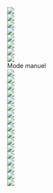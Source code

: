 <!DOCTYPE html>
<html>
<head>
	<meta charset="utf-8">
	<meta name="viewport" content="width=device width, initial-scale=1">
	<title>Interface Cormiers</title>
	<link rel="stylesheet" href="https://maxcdn.bootstrapcdn.com/bootstrap/4.0.0/css/bootstrap.min.css" integrity="sha384-Gn5384xqQ1aoWXA+058RXPxPg6fy4IWvTNh0E263XmFcJlSAwiGgFAW/dAiS6JXm" crossorigin="anonymous">
	<link rel="stylesheet" type="text/css" href="style.css">
	<script src="https://code.jquery.com/jquery-3.2.1.slim.min.js" integrity="sha384-KJ3o2DKtIkvYIK3UENzmM7KCkRr/rE9/Qpg6aAZGJwFDMVNA/GpGFF93hXpG5KkN" crossorigin="anonymous"></script>
	<script src="https://cdnjs.cloudflare.com/ajax/libs/popper.js/1.12.9/umd/popper.min.js" integrity="sha384-ApNbgh9B+Y1QKtv3Rn7W3mgPxhU9K/ScQsAP7hUibX39j7fakFPskvXusvfa0b4Q" crossorigin="anonymous"></script>
	<script src="https://maxcdn.bootstrapcdn.com/bootstrap/4.0.0/js/bootstrap.min.js" integrity="sha384-JZR6Spejh4U02d8jOt6vLEHfe/JQGiRRSQQxSfFWpi1MquVdAyjUar5+76PVCmYl" crossorigin="anonymous"></script>
	<script src="https://ajax.googleapis.com/ajax/libs/jquery/3.5.0/jquery.min.js"></script>

</head>

<body>
	<div class="row justify-content-center" id="home" style="">
		<div class="divmar">
			<div class="grid-container1">
				<div class="grid-div0 grid-cursor" id="ic1h"><img class="itsize1" src="Images/b40.jpg"></div>
				<div class="grid-div1 grid-cursor" id="ic2h"><img class="itsize1" src="Images/b39.jpg"></div>
				<div class="grid-div1 grid-cursor" id="ic3h"><img class="itsize1" src="Images/b38.jpg"></div>
				<div class="grid-div1 grid-cursor" id="ic4h"><img class="itsize1" src="Images/b41.jpg"></div>
				<div class="blank1 grid-div1"></div>
				<div class="grid-div1 grid-cursor" id="mode1" data-value="on"><img class="itsize1" id="imgm1" src="Images/b03.jpg"></div>
				<div class="grid-div1 grid-cursor" id="mode2" data-value="off"><img class="itsize1" id="imgm2" src="Images/b02.jpg"></div>
				<div class="grid-div1 grid-cursor" id="mode3" data-value="off"><img class="itsize1" id="imgm3" src="Images/b01.jpg"></div>
				<div class="blank2 grid-div2"></div>
				<div class="grid-ti" id="title"><img class="itsize2" src="Images/bin5.jpg"></div>
				<div class="grid-mode texts grid-div3" id="modev">Mode manuel</div>
			</div>
			<div class="grid-container2">
				<div class="grid-div1 grid-cursor" id="btn1" data-value="off"><img class="itsize1" id="img1" src="Images/b24.jpg"></div>
				<div class="grid-div1" id="btn3"><img class="itsize1" id="img3" src="Images/b06.jpg"></div>
				<div class="grid-div1 grid-cursor" id="btn4"><img class="itsize1" src="Images/b34.jpg"></div>
				<div class="grid-div1 grid-cursor" id="btn5" data-value="disr"><img class="itsize1" id="img5" src="Images/b59.jpg"></div>
				<div class="grid-div1" id="btn7"><img class="itsize1" id="img7" src="Images/b14.jpg"></div>
				<div class="grid-div1 grid-cursor" id="btn8"><img class="itsize1" src="Images/b33.jpg"></div>
				<div class="grid-div1 grid-cursor" id="btn9" data-value="dis0"><img class="itsize1" id="img9" src="Images/b61.jpg"></div>
				<div class="grid-bar grid-div4" id="btn10"><img class="itsize3" src="Images/bin4.jpg"></div>
				<div class="grid-div1" id="btn11"><img class="itsize1" id="img11" src="Images/b18.jpg"></div>
				<div class="grid-div1 grid-cursor" id="btn12"><img class="itsize1" src="Images/b35.jpg"></div>
				<div class="grid-div1 grid-cursor" id="btn13" data-value="col"><img class="itsize1" id="img13" src="Images/b26.jpg"></div>
				<div class="grid-div1" id="btn14"></div>
				<div class="grid-div1 grid-cursor" id="btn15"><img class="itsize1" id="img15" src="Images/b30.jpg"></div>
				<div class="grid-div1 grid-cursor" id="btn16"><img class="itsize1" id="img16" src="Images/b31.jpg"></div>
				<div class="grid-div1 grid-cursor" id="btn17"><img class="itsize1" id="img17" src="Images/b32.jpg"></div>
				<div class="grid-div1" id="btn18"></div>
				<div class="grid-div1" id="btn19"><img class="itsize1" id="img19" src="Images/b09.jpg"></div>
				<div class="grid-off grid-div1 grid-cursor" id="btn20"><img class="itsize1" src="Images/b36.jpg"></div>
				<div class="itemscreen grid-div1" id="screen"><img class="itsize4" id="imscreen" src="Images/bin6.jpg"></div>
			</div>
		</div>
	</div>
	<div class="row justify-content-center" id="agri" style="display: none;">
		<div class="divmar">
			<div class="grid-container1">
				<div class="grid-div1 grid-cursor" id="ic1a"><img class="itsize1" src="Images/b40.jpg"></div>
				<div class="grid-div0 grid-cursor" id="ic2a"><img class="itsize1" src="Images/b39.jpg"></div>
				<div class="grid-div1 grid-cursor" id="ic3a"><img class="itsize1" src="Images/b38.jpg"></div>
				<div class="grid-div1 grid-cursor" id="ic4a"><img class="itsize1" src="Images/b41.jpg"></div>
				<div class="blank3 grid-div1"></div>
				<div class="blank2 grid-div2"></div>
				<div class="grid-ti2 texts grid-div4" id="title">Paramètres cultures</div>
			</div>
			<div class="grid-container2">
				<div class="itcam1 grid-div1 grid-cursor" id="btna1" data-value="mais"><img class="itsize1" id="imga1" src="Images/b77.jpg"></div>
				<div class="grid-div1"></div>
				<div class="grid-div1 grid-cursor" id="btna2"><img class="itsize1" src="Images/b34.jpg"></div>
				<div class="itagr1 grid-div1 grid-cursor" id="btna3" data-value="pr"><img class="itsize1" src="Images/b78.jpg"></div>
				<div class="grid-div1"></div>
				<div class="grid-div1 grid-cursor" id="btna4"><img class="itsize1" src="Images/b33.jpg"></div>
				<div class="grid-div1 grid-cursor" id="btna5"><img class="itsize1" src="Images/b42.jpg"></div>
				<div class="grid-div1 backg" id="btna6"></div>
				<div class="grid-div1"></div>
				<div class="grid-div1 grid-cursor" id="btna7"><img class="itsize1" src="Images/b35.jpg"></div>
				<div class="grid-div1 grid-cursor" id="btna8" data-value="30"><img class="itsize1" id="imga8" src="Images/b76.jpg"></div>
				<div class="grid-div1 grid-cursor" id="btna9"><img class="itsize1" id="imga9" src="Images/b75.jpg"></div>
				<div class="grid-div1 grid-cursor" id="btna10"><img class="itsize1" id="imga10" src="Images/b72.jpg"></div>
				<div class="grid-div1 grid-cursor" id="btna11"><img class="itsize1" id="imga11" src="Images/b73.jpg"></div>
				<div class="grid-div1 grid-cursor" id="btna12"><img class="itsize1" id="imga12" src="Images/b74.jpg"></div>
				<div class="grid-div1 grid-cursor" id="btna13" data-value="col"><img class="itsize1" id="imga13" src="Images/b26.jpg"></div>
				<div class="grid-div1 grid-cursor" id="btna14"><img class="itsize1" id="imga14" src="Images/b46.jpg"></div>
				<div class="grid-off grid-div1 grid-cursor" id="btna15"><img class="itsize1" src="Images/b36.jpg"></div>
				<div class="itemscreen grid-div1" id="screen"><img class="itsize4" id="imascreen" src="Images/bin6.jpg"></div>
			</div>
		</div>
	</div>
	<div class="row justify-content-center" id="camera" style="display: none;">
		<div class="divmar">
			<div class="grid-container1">
				<div class="grid-div1 grid-cursor" id="ic1c"><img class="itsize1" src="Images/b40.jpg"></div>
				<div class="grid-div1 grid-cursor" id="ic2c"><img class="itsize1" src="Images/b39.jpg"></div>
				<div class="grid-div0 grid-cursor" id="ic3c"><img class="itsize1" src="Images/b38.jpg"></div>
				<div class="grid-div1 grid-cursor" id="ic4c"><img class="itsize1" src="Images/b41.jpg"></div>
				<div class="blank3 grid-div1"></div>
				<div class="blank2 grid-div2"></div>
				<div class="grid-ti2 texts grid-div4" id="title">Paramètres système</div>
			</div>
			<div class="grid-container2">
				<div class="itcam1 grid-div1 grid-cursor" id="btnc1" data-value="145"><img class="itsize1" id="imgc1" src="Images/b68.jpg"></div>
				<div class="itcam2 grid-div1 grid-cursor" id="btnc2" data-value="40"><img class="itsize1" id="imgc2" src="Images/b69.jpg"></div>
				<div class="grid-div1 grid-cursor" id="btnc3" data-value="on"><img class="itsize1" id="imgc3" src="Images/b64.jpg"></div>
				<div class="itcam3 grid-div1 grid-cursor" id="btnc4"><img class="itsize1" id="imgc4" src="Images/b67.jpg"></div>
				<div class="grid-div1 grid-cursor" id="btnc5"><img class="itsize1" id="imgc5" src="Images/b34.jpg"></div>
				<div class="grid-div1"></div>
				<div class="grid-div1"></div>
				<div class="grid-div1"></div>
				<div class="grid-div1"></div>
				<div class="grid-div1"></div>
				<div class="grid-div1"></div>
				<div class="grid-div1"></div>
				<div class="grid-div1 grid-cursor" id="btnc13"><img class="itsize1" src="Images/b33.jpg"></div>
				<div class="itcam4 grid-div1 grid-cursor" id="btnc14" data-value="cla"><img class="itsize1" id="imgc14" src="Images/b70.jpg"></div>
				<div class="grid-div1"></div>
				<div class="grid-div1 grid-cursor" id="btnc16" data-value="off"><img class="itsize1" id="imgc16" src="Images/b65.jpg"></div>
				<div class="grid-div1 grid-cursor" id="btnc17" data-value="5"><img class="itsize1" id="imgc17" src="Images/b71.jpg"></div>
				<div class="grid-div1"></div>
				<div class="grid-div1"></div>
				<div class="grid-div1 grid-cursor" id="btnc20"><img class="itsize1" src="Images/b35.jpg"></div>
				<div class="grid-div1"></div>
				<div class="grid-div1"></div>
				<div class="grid-div1"></div>
				<div class="grid-div1"></div>
				<div class="grid-div1"></div>
				<div class="grid-div1"></div>
				<div class="grid-div1 grid-cursor" id="btnc27"><img class="itsize1" id="imgc27" src="Images/b46.jpg"></div>
				<div class="grid-off grid-div1 grid-cursor" id="btnc28"><img class="itsize1" src="Images/b36.jpg"></div>
			</div>
		</div>
	</div>
	<div class="row justify-content-center" id="infos" style="display: none;">
		<div class="divmar">
			<div class="grid-container1">
				<div class="grid-div1 grid-cursor" id="ic1i"><img class="itsize1" src="Images/b40.jpg"></div>
				<div class="grid-div1 grid-cursor" id="ic2i"><img class="itsize1" src="Images/b39.jpg"></div>
				<div class="grid-div1 grid-cursor" id="ic3i"><img class="itsize1" src="Images/b38.jpg"></div>
				<div class="grid-div0 grid-cursor" id="ic4i"><img class="itsize1" src="Images/b41.jpg"></div>
				<div class="blank3 grid-div1"></div>
				<div class="blank2 grid-div2"></div>
				<div class="grid-ti2 grid-div5"></div>
			</div>
			<div class="grid-container2">
				<div class="itinf2 grid-div2"><img class="itsize5" id="imgi1" src="Images/log02.jpg"></div>
				<div class="itinf3"><img class="itsize1" id="imgi2" src="Images/log01.jpg"></div>
				<div class="grid-div1 grid-cursor" id="btni5"><img class="itsize1" id="imgi5" src="Images/b34.jpg"></div>
				<div class="grid-div1 grid-cursor" id="btni13"><img class="itsize1" src="Images/b33.jpg"></div>
				<div class="grid-div2"></div>
				<div></div>
				<div class="itinf4 grid-div6" id="btni14" data-value="cla"><img class="itsize1" id="imgi14" src="Images/inf01.jpg"></div>
				<div></div>
				<div></div>
				<div class="grid-div1 grid-cursor" id="btni20"><img class="itsize1" src="Images/b35.jpg"></div>
				<div class="grid-div1 itinf1 grid-cursor texts" id="btni21">Mise à jour</div>
				<div class="grid-div6"></div>
				<div class="grid-div6"></div>
				<div class="grid-off grid-div1 grid-cursor" id="btni28"><img class="itsize1" src="Images/b36.jpg"></div>
			</div>
		</div>
	</div>
</body>
</html>

<script>
	$(document).ready(function(){
		$('#btn1').click(function(){
			var value = document.getElementById('btn1').getAttribute('data-value');
			var value2 = document.getElementById('btn5').getAttribute('data-value');
			if (value == "off") {
				$('#img1').attr('src','Images/b23.jpg');
				document.getElementById('btn1').setAttribute('data-value','on');
				if (value2 == "disr") {
					$('#img5').attr('src','Images/b19.jpg');
					document.getElementById('btn5').setAttribute('data-value','r');
				} else {
					$('#img5').attr('src','Images/b20.jpg');
					document.getElementById('btn5').setAttribute('data-value','l');
				}	
				$('#img9').attr('src','Images/b22.jpg');
				document.getElementById('btn9').setAttribute('data-value','0');
			} else {
				$('#img1').attr('src','Images/b24.jpg');
				document.getElementById('btn1').setAttribute('data-value','off');
				if (value2 == "r") {
					$('#img5').attr('src','Images/b59.jpg');
					document.getElementById('btn5').setAttribute('data-value','disr');
				} else {
					$('#img5').attr('src','Images/b60.jpg');
					document.getElementById('btn5').setAttribute('data-value','disl');
				}	
				$('#img9').attr('src','Images/b61.jpg');
				document.getElementById('btn9').setAttribute('data-value','dis0');
			}
		});
		$('#btn5').click(function(){
			var value = document.getElementById('btn5').getAttribute('data-value');
			if (value == "r") {
				$('#img5').attr('src','Images/b20.jpg');
				document.getElementById('btn5').setAttribute('data-value','l');
			} else {
				$('#img5').attr('src','Images/b19.jpg');
				document.getElementById('btn5').setAttribute('data-value','r');
			}
		});
		$('#btn13').click(function(){
			var value = document.getElementById('btn13').getAttribute('data-value');
			if (value == "col") {
				$('#img13').attr('src','Images/b27.jpg');
				$('#imscreen').attr('src','Images/bin7.jpg');
				document.getElementById('btn13').setAttribute('data-value','blk');
			} else {
				$('#img13').attr('src','Images/b26.jpg');
				$('#imscreen').attr('src','Images/bin6.jpg');
				document.getElementById('btn13').setAttribute('data-value','col');
			}
		});
		$('#mode1').click(function(){
			var value = document.getElementById('mode1').getAttribute('data-value');
			if (value == "off") {
				$('#imgm1').attr('src','Images/b03.jpg');
				$('#imgm2').attr('src','Images/b02.jpg');
				$('#imgm3').attr('src','Images/b01.jpg');
				$('#modev').text('Mode manuel');
				document.getElementById('mode1').setAttribute('data-value','on');
				document.getElementById('mode2').setAttribute('data-value','off');
				document.getElementById('mode3').setAttribute('data-value','off');
			}
		});
		$('#mode2').click(function(){
			var value = document.getElementById('mode2').getAttribute('data-value');
			if (value == "off") {
				$('#imgm1').attr('src','Images/b00.jpg');
				$('#imgm2').attr('src','Images/b05.jpg');
				$('#imgm3').attr('src','Images/b01.jpg');
				$('#modev').text('Mode caméra');
				document.getElementById('mode1').setAttribute('data-value','off');
				document.getElementById('mode2').setAttribute('data-value','on');
				document.getElementById('mode3').setAttribute('data-value','off');
			} else {
				$('#imgm1').attr('src','Images/b03.jpg');
				$('#imgm2').attr('src','Images/b02.jpg');
				$('#imgm3').attr('src','Images/b01.jpg');
				$('#modev').text('Mode manuel');
				document.getElementById('mode1').setAttribute('data-value','on');
				document.getElementById('mode2').setAttribute('data-value','off');
				document.getElementById('mode3').setAttribute('data-value','off');
			}
		});
		$('#mode3').click(function(){
			var value = document.getElementById('mode3').getAttribute('data-value');
			if (value == "off") {
				$('#imgm1').attr('src','Images/b00.jpg');
				$('#imgm2').attr('src','Images/b02.jpg');
				$('#imgm3').attr('src','Images/b04.jpg');
				$('#modev').text('Mode palpeur');
				document.getElementById('mode1').setAttribute('data-value','off');
				document.getElementById('mode2').setAttribute('data-value','off');
				document.getElementById('mode3').setAttribute('data-value','on');
			} else {
				$('#imgm1').attr('src','Images/b03.jpg');
				$('#imgm2').attr('src','Images/b02.jpg');
				$('#imgm3').attr('src','Images/b01.jpg');
				$('#modev').text('Mode manuel');
				document.getElementById('mode1').setAttribute('data-value','on');
				document.getElementById('mode2').setAttribute('data-value','off');
				document.getElementById('mode3').setAttribute('data-value','off');
			}
		});

		$('#btna13').click(function(){
			var value = document.getElementById('btna13').getAttribute('data-value');
			if (value == "col") {
				$('#imga13').attr('src','Images/b27.jpg');
				$('#imascreen').attr('src','Images/bin7.jpg');
				document.getElementById('btna13').setAttribute('data-value','blk');
			} else {
				$('#imga13').attr('src','Images/b26.jpg');
				$('#imascreen').attr('src','Images/bin6.jpg');
				document.getElementById('btna13').setAttribute('data-value','col');
			}
		});

		$('#btnc3').click(function(){
			var value = document.getElementById('btnc3').getAttribute('data-value');
			if (value == "on") {
				$('#imgc3').attr('src','Images/b63.jpg');
				document.getElementById('btnc3').setAttribute('data-value','off');
			} else {
				$('#imgc3').attr('src','Images/b64.jpg');
				document.getElementById('btnc3').setAttribute('data-value','on');
			}
		});

		$('#btnc16').click(function(){
			var value = document.getElementById('btnc16').getAttribute('data-value');
			if (value == "on") {
				$('#imgc16').attr('src','Images/b65.jpg');
				document.getElementById('btnc16').setAttribute('data-value','off');
			} else {
				$('#imgc16').attr('src','Images/b66.jpg');
				document.getElementById('btnc16').setAttribute('data-value','on');
			}
		});

		$('#ic1a,#ic1c,#ic1i').click(function(){
			document.getElementById('home').setAttribute('style','');
			document.getElementById('agri').setAttribute('style','display: none;');
			document.getElementById('camera').setAttribute('style','display: none;');
			document.getElementById('infos').setAttribute('style','display: none;');
		});

		$('#ic2h,#ic2c,#ic2i').click(function(){
			document.getElementById('home').setAttribute('style','display: none;');
			document.getElementById('agri').setAttribute('style','');
			document.getElementById('camera').setAttribute('style','display: none;');
			document.getElementById('infos').setAttribute('style','display: none;');
		});

		$('#ic3h,#ic3a,#ic3i').click(function(){
			document.getElementById('home').setAttribute('style','display: none;');
			document.getElementById('agri').setAttribute('style','display: none;');
			document.getElementById('camera').setAttribute('style','');
			document.getElementById('infos').setAttribute('style','display: none;');
		});

		$('#ic4h,#ic4a,#ic4c').click(function(){
			document.getElementById('home').setAttribute('style','display: none;');
			document.getElementById('agri').setAttribute('style','display: none;');
			document.getElementById('camera').setAttribute('style','display: none;');
			document.getElementById('infos').setAttribute('style','');
		});
	});
</script>
